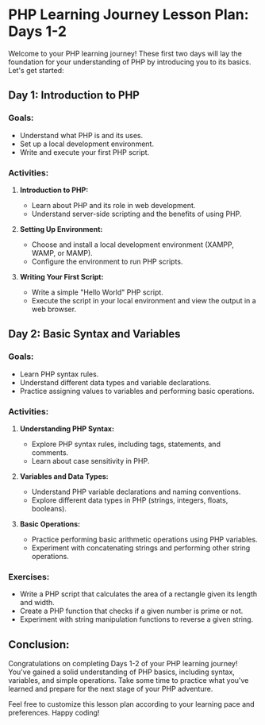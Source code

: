 # PHP Learning Journey Lesson Plan: Days 1-2

Welcome to your PHP learning journey! These first two days will lay the foundation for your understanding of PHP by introducing you to its basics. Let's get started:

## Day 1: Introduction to PHP

### Goals:
- Understand what PHP is and its uses.
- Set up a local development environment.
- Write and execute your first PHP script.

### Activities:
1. **Introduction to PHP:**
   - Learn about PHP and its role in web development.
   - Understand server-side scripting and the benefits of using PHP.

2. **Setting Up Environment:**
   - Choose and install a local development environment (XAMPP, WAMP, or MAMP).
   - Configure the environment to run PHP scripts.

3. **Writing Your First Script:**
   - Write a simple "Hello World" PHP script.
   - Execute the script in your local environment and view the output in a web browser.

## Day 2: Basic Syntax and Variables

### Goals:
- Learn PHP syntax rules.
- Understand different data types and variable declarations.
- Practice assigning values to variables and performing basic operations.

### Activities:
1. **Understanding PHP Syntax:**
   - Explore PHP syntax rules, including tags, statements, and comments.
   - Learn about case sensitivity in PHP.

2. **Variables and Data Types:**
   - Understand PHP variable declarations and naming conventions.
   - Explore different data types in PHP (strings, integers, floats, booleans).

3. **Basic Operations:**
   - Practice performing basic arithmetic operations using PHP variables.
   - Experiment with concatenating strings and performing other string operations.

### Exercises:
- Write a PHP script that calculates the area of a rectangle given its length and width.
- Create a PHP function that checks if a given number is prime or not.
- Experiment with string manipulation functions to reverse a given string.

## Conclusion:
Congratulations on completing Days 1-2 of your PHP learning journey! You've gained a solid understanding of PHP basics, including syntax, variables, and simple operations. Take some time to practice what you've learned and prepare for the next stage of your PHP adventure.

Feel free to customize this lesson plan according to your learning pace and preferences. Happy coding!
